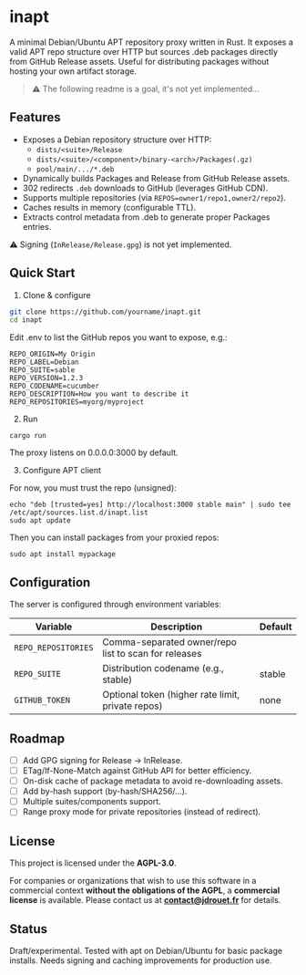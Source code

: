 # inapt

A minimal Debian/Ubuntu APT repository proxy written in Rust. It exposes a valid APT repo structure over HTTP but sources .deb packages directly from GitHub Release assets. Useful for distributing packages without hosting your own artifact storage.

> ⚠️ The following readme is a goal, it's not yet implemented...

## Features

- Exposes a Debian repository structure over HTTP:
  - `dists/<suite>/Release`
  - `dists/<suite>/<component>/binary-<arch>/Packages(.gz)`
  - `pool/main/.../*.deb`
- Dynamically builds Packages and Release from GitHub Release assets.
- 302 redirects `.deb` downloads to GitHub (leverages GitHub CDN).
- Supports multiple repositories (via `REPOS=owner1/repo1,owner2/repo2`).
- Caches results in memory (configurable TTL).
- Extracts control metadata from .deb to generate proper Packages entries.

⚠️ Signing (`InRelease/Release.gpg`) is not yet implemented.

## Quick Start

1. Clone & configure

```bash
git clone https://github.com/yourname/inapt.git
cd inapt
```

Edit .env to list the GitHub repos you want to expose, e.g.:

```
REPO_ORIGIN=My Origin
REPO_LABEL=Debian
REPO_SUITE=sable
REPO_VERSION=1.2.3
REPO_CODENAME=cucumber
REPO_DESCRIPTION=How you want to describe it
REPO_REPOSITORIES=myorg/myproject
```

2. Run

```
cargo run
```

The proxy listens on 0.0.0.0:3000 by default.

3. Configure APT client

For now, you must trust the repo (unsigned):

```
echo "deb [trusted=yes] http://localhost:3000 stable main" | sudo tee /etc/apt/sources.list.d/inapt.list
sudo apt update
```

Then you can install packages from your proxied repos:

```
sudo apt install mypackage
```

## Configuration

The server is configured through environment variables:

| Variable | Description | Default |
|----------|-------------|---------|
| `REPO_REPOSITORIES` | Comma-separated owner/repo list to scan for releases | |
| `REPO_SUITE` | Distribution codename (e.g., stable) | stable |
| `GITHUB_TOKEN` | Optional token (higher rate limit, private repos) | none |

## Roadmap

- [ ] Add GPG signing for Release → InRelease.
- [ ] ETag/If-None-Match against GitHub API for better efficiency.
- [ ] On-disk cache of package metadata to avoid re-downloading assets.
- [ ] Add by-hash support (by-hash/SHA256/...).
- [ ] Multiple suites/components support.
- [ ] Range proxy mode for private repositories (instead of redirect).

## License

This project is licensed under the **AGPL-3.0**.

For companies or organizations that wish to use this software in a commercial context **without the obligations of the AGPL**, a **commercial license** is available. Please contact us at **contact@jdrouet.fr** for details.

## Status

Draft/experimental. Tested with apt on Debian/Ubuntu for basic package installs. Needs signing and caching improvements for production use.
